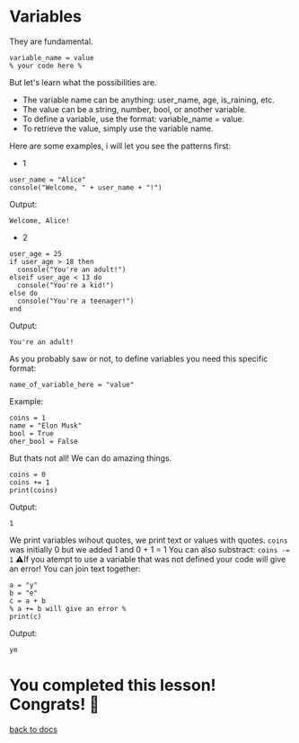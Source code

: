 # Variables

They are fundamental.

```
variable_name = value
% your code here %
```

But let's learn what the possibilities are.

- The variable name can be anything: user_name, age, is_raining, etc.
- The value can be a string, number, bool, or another variable.
- To define a variable, use the format: variable_name = value.
- To retrieve the value, simply use the variable name.

Here are some examples, i will let you see the patterns first:
- 1
```
user_name = "Alice"
console("Welcome, " + user_name + "!")
```
Output:
```
Welcome, Alice!
```
- 2
```
user_age = 25
if user_age > 18 then
  console("You're an adult!")
elseif user_age < 13 do
  console("You're a kid!")
else do
  console("You're a teenager!")
end
```

Output:
```
You're an adult!
```
As you probably saw or not, to define variables you need this specific format:
```
name_of_variable_here = "value"
```
Example:
```
coins = 1
name = "Elon Musk"
bool = True
oher_bool = False
```
But thats not all! We can do amazing things.
```
coins = 0
coins += 1
print(coins)
```
Output:
```
1
```
We print variables wihout quotes, we print text or values with quotes.
`coins` was initially 0 but we added 1 and 0 + 1 = 1
You can also substract: `coins -= 1`
⚠️If you atempt to use a variable that was not defined your code will give an error!
You can join text together:
```
a = "y"
b = "e"
c = a + b
% a += b will give an error %
print(c)
```
Output:
```
ye
```
# You completed this lesson! Congrats! 🎉
[back to docs](https://github.com/koo1140/BetterCode-Docs/blob/main/README.md)
